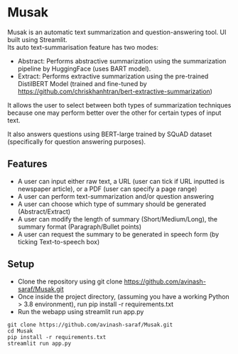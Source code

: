 # Musak
Musak is an automatic text summarization and question-answering tool. UI built using Streamlit. <br>
Its auto text-summarisation feature has two modes: 
  - Abstract: Performs abstractive summarization using the summarization pipeline by HuggingFace (uses BART model). 
  - Extract: Performs extractive summarization using the pre-trained DistilBERT Model (trained and fine-tuned by https://github.com/chriskhanhtran/bert-extractive-summarization)

It allows the user to select between both types of summarization techniques because one may perform better over the other for certain types of input text. 

It also answers questions using BERT-large trained by SQuAD dataset (specifically for question answering purposes).

## Features
 - A user can input either raw text, a URL (user can tick if URL inputted is newspaper article), or a PDF (user can specify a page range) 
 - A user can perform text-summarization and/or question answering
 - A user can choose which type of summary should be generated (Abstract/Extract)
 - A user can modify the length of summary (Short/Medium/Long), the summary format (Paragraph/Bullet points)
 - A user can request the summary to be generated in speech form (by ticking Text-to-speech box)

## Setup 
 - Clone the repository using git clone https://github.com/avinash-saraf/Musak.git
 - Once inside the project directory, (assuming you have a working Python > 3.8 environment), run pip install -r requirements.txt
 - Run the webapp using streamlit run app.py

  ```
  git clone https://github.com/avinash-saraf/Musak.git
  cd Musak
  pip install -r requirements.txt
  streamlit run app.py
  ```
